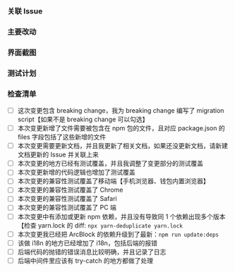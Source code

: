 ### 关联 Issue

<!-- 请用 fixes、closes、resolves、relates 这些关键词来关联 issue，原则上，所有 PR 都应该有关联 Issue -->

### 主要改动

<!--
  @example:
    1. 修复了 xxx
    2. 改进了 xxx
    3. 调整了 xxx
-->

### 界面截图

<!-- 如果改动的是跟 UI 相关的，不论是 CLI 还是 WEB 都应该截图 -->

### 测试计划

<!-- 如果本次变更没有自动化测试覆盖，你整理的测试用例集是什么？需要编写成 todo list 放到下面 -->

### 检查清单

- [ ] 这次变更包含 breaking change，我为 breaking change 编写了 migration script【如果不是 breaking change 可以勾选】
- [ ] 本次变更新增了文件需要被包含在 npm 包的文件，且对应 package.json 的 files 字段包括了这些新增的文件
- [ ] 本次变更需要更新文档，并且我更新了相关文档，如果还没更新文档，请新建文档更新的 Issue 并关联上来
- [ ] 本次变更的地方已经有测试覆盖，并且我调整了变更部分的测试覆盖
- [ ] 本次变更新增的代码逻辑也增加了测试覆盖
- [ ] 本次变更的兼容性测试覆盖了移动端【手机浏览器、钱包内置浏览器】
- [ ] 本次变更的兼容性测试覆盖了 Chrome
- [ ] 本次变更的兼容性测试覆盖了 Safari
- [ ] 本次变更的兼容性测试覆盖了 PC 端
- [ ] 本次变更中有添加或更新 npm 依赖，并且没有导致同 1 个依赖出现多个版本【检查 yarn.lock 的 diff: `npx yarn-deduplicate yarn.lock`
- [ ] 本次变更我已经把 ArcBlock 的依赖升级到了最新：`npm run update:deps`
- [ ] 该做 i18n 的地方已经增加了 i18n，包括后端的报错
- [ ] 后端代码的抛错的错误消息比较明确，并且记录了日志
- [ ] 后端中间件里应该有 try-catch 的地方都做了处理
